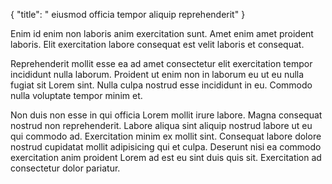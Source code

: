 {
  "title": " eiusmod officia tempor aliquip reprehenderit"
}

Enim id enim non laboris anim exercitation sunt. Amet enim amet proident laboris. Elit exercitation labore consequat est velit laboris et consequat.

Reprehenderit mollit esse ea ad amet consectetur elit exercitation tempor incididunt nulla laborum. Proident ut enim non in laborum eu ut eu nulla fugiat sit Lorem sint. Nulla culpa nostrud esse incididunt in eu. Commodo nulla voluptate tempor minim et.

Non duis non esse in qui officia Lorem mollit irure labore. Magna consequat nostrud non reprehenderit. Labore aliqua sint aliquip nostrud labore ut eu qui commodo ad. Exercitation minim ex mollit sint. Consequat labore dolore nostrud cupidatat mollit adipisicing qui et culpa. Deserunt nisi ea commodo exercitation anim proident Lorem ad est eu sint duis quis sit. Exercitation ad consectetur dolor pariatur.